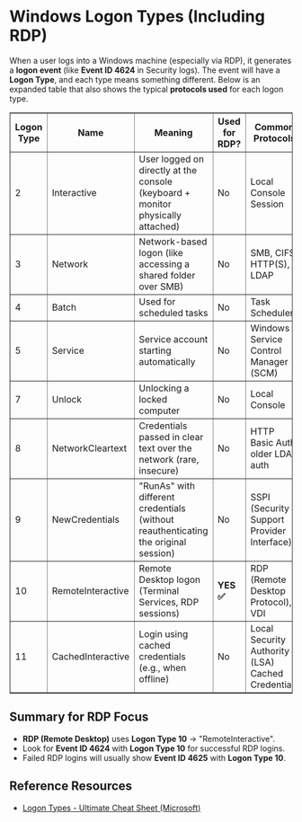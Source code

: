 <h1>Windows Logon Types (Including RDP)</h1>

<p>When a user logs into a Windows machine (especially via RDP), it generates a <strong>logon event</strong> (like <strong>Event ID 4624</strong> in Security logs). 
The event will have a <strong>Logon Type</strong>, and each type means something different. Below is an expanded table that also shows the typical <strong>protocols used</strong> for each logon type.</p>

<table border="1" cellpadding="5" cellspacing="0">
  <thead>
    <tr>
      <th>Logon Type</th>
      <th>Name</th>
      <th>Meaning</th>
      <th>Used for RDP?</th>
      <th>Common Protocols</th>
    </tr>
  </thead>
  <tbody>
    <tr>
      <td>2</td>
      <td>Interactive</td>
      <td>User logged on directly at the console (keyboard + monitor physically attached)</td>
      <td>No</td>
      <td>Local Console Session</td>
    </tr>
    <tr>
      <td>3</td>
      <td>Network</td>
      <td>Network-based logon (like accessing a shared folder over SMB)</td>
      <td>No</td>
      <td>SMB, CIFS, HTTP(S), LDAP</td>
    </tr>
    <tr>
      <td>4</td>
      <td>Batch</td>
      <td>Used for scheduled tasks</td>
      <td>No</td>
      <td>Task Scheduler</td>
    </tr>
    <tr>
      <td>5</td>
      <td>Service</td>
      <td>Service account starting automatically</td>
      <td>No</td>
      <td>Windows Service Control Manager (SCM)</td>
    </tr>
    <tr>
      <td>7</td>
      <td>Unlock</td>
      <td>Unlocking a locked computer</td>
      <td>No</td>
      <td>Local Console</td>
    </tr>
    <tr>
      <td>8</td>
      <td>NetworkCleartext</td>
      <td>Credentials passed in clear text over the network (rare, insecure)</td>
      <td>No</td>
      <td>HTTP Basic Auth, older LDAP auth</td>
    </tr>
    <tr>
      <td>9</td>
      <td>NewCredentials</td>
      <td>"RunAs" with different credentials (without reauthenticating the original session)</td>
      <td>No</td>
      <td>SSPI (Security Support Provider Interface)</td>
    </tr>
    <tr>
      <td>10</td>
      <td>RemoteInteractive</td>
      <td>Remote Desktop logon (Terminal Services, RDP sessions)</td>
      <td><strong>YES ✅</strong></td>
      <td>RDP (Remote Desktop Protocol), VDI</td>
    </tr>
    <tr>
      <td>11</td>
      <td>CachedInteractive</td>
      <td>Login using cached credentials (e.g., when offline)</td>
      <td>No</td>
      <td>Local Security Authority (LSA) Cached Credentials</td>
    </tr>
  </tbody>
</table>

<h2>Summary for RDP Focus</h2>
<ul>
  <li><strong>RDP (Remote Desktop)</strong> uses <strong>Logon Type 10</strong> → "RemoteInteractive".</li>
  <li>Look for <strong>Event ID 4624</strong> with <strong>Logon Type 10</strong> for successful RDP logins.</li>
  <li>Failed RDP logins will usually show <strong>Event ID 4625</strong> with <strong>Logon Type 10</strong>.</li>
</ul>

<h2>Reference Resources</h2>
<ul>
  <li><a href="https://learn.microsoft.com/en-us/windows/security/threat-protection/auditing/basic-audit-logon-events" target="_blank">Logon Types - Ultimate Cheat Sheet (Microsoft)</a></li>
</ul>
